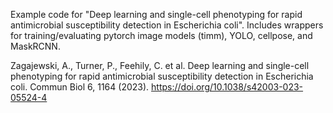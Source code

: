 Example code for "Deep learning and single-cell phenotyping for rapid antimicrobial susceptibility detection in Escherichia coli". Includes wrappers for training/evaluating pytorch image models (timm), YOLO, cellpose, and MaskRCNN.


Zagajewski, A., Turner, P., Feehily, C. et al. Deep learning and single-cell phenotyping for rapid antimicrobial susceptibility detection in Escherichia coli. Commun Biol 6, 1164 (2023). https://doi.org/10.1038/s42003-023-05524-4
